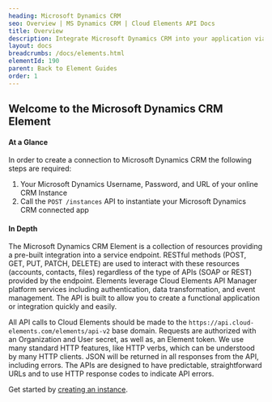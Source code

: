 ```yaml
---
heading: Microsoft Dynamics CRM
seo: Overview | MS Dynamics CRM | Cloud Elements API Docs
title: Overview
description: Integrate Microsoft Dynamics CRM into your application via the Cloud Elements APIs.
layout: docs
breadcrumbs: /docs/elements.html
elementId: 190
parent: Back to Element Guides
order: 1
---
```


## Welcome to the Microsoft Dynamics CRM Element


#### At a Glance

In order to create a connection to Microsoft Dynamics CRM the following steps are required:

1. Your Microsoft Dynamics Username, Password, and URL of your online CRM Instance
2. Call the `POST /instances` API to instantiate your Microsoft Dynamics CRM connected app

#### In Depth

The Microsoft Dynamics CRM Element is a collection of resources providing a pre-built integration into a service endpoint. RESTful methods (POST, GET, PUT, PATCH, DELETE) are used to interact with these resources (accounts, contacts, files) regardless of the type of APIs (SOAP or REST) provided by the endpoint. Elements leverage Cloud Elements API Manager platform services including authentication, data transformation, and event management.  The API is built to allow you to create a functional application or integration quickly and easily.

All API calls to Cloud Elements should be made to the `https://api.cloud-elements.com/elements/api-v2` base domain. Requests are authorized with an Organization and User secret, as well as, an Element token.  We use many standard HTTP features, like HTTP verbs, which can be understood by many HTTP clients. JSON will be returned in all responses from the API, including errors. The APIs are designed to have predictable, straightforward URLs and to use HTTP response codes to indicate API errors.

Get started by [creating an instance](dynamicscrm-create-instance.html).
